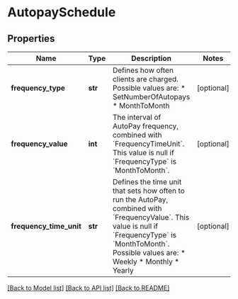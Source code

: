 # AutopaySchedule

## Properties
Name | Type | Description | Notes
------------ | ------------- | ------------- | -------------
**frequency_type** | **str** | Defines how often clients are charged. Possible values are:  * SetNumberOfAutopays  * MonthToMonth | [optional] 
**frequency_value** | **int** | The interval of AutoPay frequency, combined with &#x60;FrequencyTimeUnit&#x60;. This value is null if &#x60;FrequencyType&#x60; is &#x60;MonthToMonth&#x60;. | [optional] 
**frequency_time_unit** | **str** | Defines the time unit that sets how often to run the AutoPay, combined with &#x60;FrequencyValue&#x60;. This value is null if &#x60;FrequencyType&#x60; is &#x60;MonthToMonth&#x60;. Possible values are:  * Weekly  * Monthly  * Yearly | [optional] 

[[Back to Model list]](../README.md#documentation-for-models) [[Back to API list]](../README.md#documentation-for-api-endpoints) [[Back to README]](../README.md)


